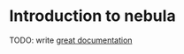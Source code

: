 # Introduction to nebula

TODO: write [great documentation](http://jacobian.org/writing/what-to-write/)

